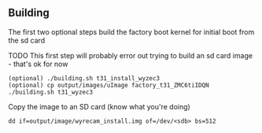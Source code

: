 ## Building
 The first two optional steps build the factory boot kernel for initial boot from the sd card
 
 TODO This first step will probably error out trying to build an sd card image - that's ok for now
 ```
 (optional) ./building.sh t31_install_wyzec3
 (optional) cp output/images/uImage factory_t31_ZMC6tiIDQN
 ./building.sh t31_wyzec3
 ```
 Copy the image to an SD card (know what you're doing)
 ```
 dd if=output/image/wyrecam_install.img of=/dev/<sdb> bs=512
 ```
